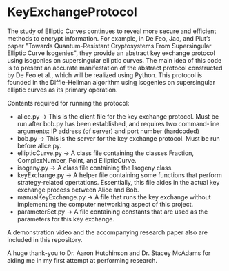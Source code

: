# KeyExchangeProtocol
The study of Elliptic Curves continues to reveal more secure and efficient methods to encrypt information. For example, in De Feo, Jao, and Plut’s paper "Towards Quantum-Resistant Cryptosystems From Supersingular Elliptic Curve Isogenies", they provide an abstract key exchange protocol using isogonies on supersingular elliptic curves. The main idea of this code is to present an accurate manifestation of the abstract protocol constructed by De Feo et al., which will be realized using Python. This protocol is founded in the Diffie-Hellman algorithm using isogenies on supersingular elliptic curves as its primary operation.

Contents required for running the protocol:
- alice.py
    -> This is the client file for the key exchange protocol. Must be run after bob.py has been established, and requires two command-line arguments: IP address (of server) and port number (hardcoded) 
- bob.py
    -> This is the server for the key exchange protocol. Must be run before alice.py.
- ellipticCurve.py
    -> A class file containing the classes Fraction, ComplexNumber, Point, and EllipticCurve.
- isogeny.py
    -> A class file containing the Isogeny class.
- keyExchange.py
    -> A helper file containing some functions that perform strategy-related opertations. Essentially, this file aides in the actual key exchange process between Alice and Bob.
- manualKeyExchange.py
    -> A file that runs the key exchange without implementing the computer networking aspect of this project.
- parameterSet.py
    -> A file containing constants that are used as the parameters for this key exchange.

A demonstration video and the accompanying research paper also are included in this repository.

A huge thank-you to Dr. Aaron Hutchinson and Dr. Stacey McAdams for aiding me in my first attempt at performing research.